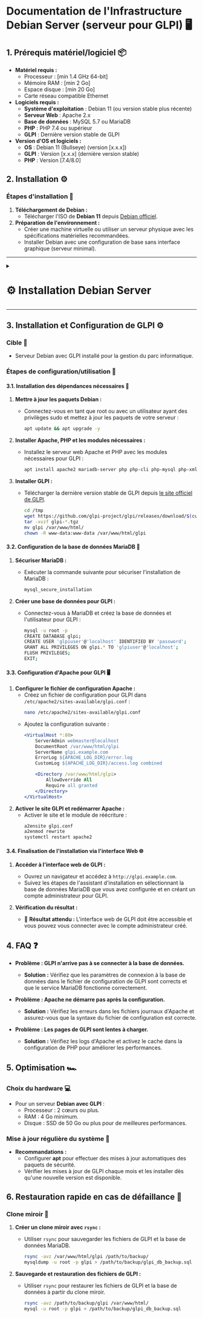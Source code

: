 # Documentation de l'Infrastructure Debian Server (serveur pour GLPI) 🖥️

## 1. Prérequis matériel/logiciel 📦
- **Matériel requis :**
  - Processeur : [min 1.4 GHz 64-bit]
  - Mémoire RAM : [min 2 Go]
  - Espace disque : [min 20 Go]
  - Carte réseau compatible Ethernet
- **Logiciels requis :**
  - **Système d'exploitation** : Debian 11 (ou version stable plus récente)
  - **Serveur Web** : Apache 2.x
  - **Base de données** : MySQL 5.7 ou MariaDB
  - **PHP** : PHP 7.4 ou supérieur
  - **GLPI** : Dernière version stable de GLPI
- **Version d'OS et logiciels :**
  - **OS** : Debian 11 (Bullseye) (version [x.x.x])
  - **GLPI** : Version [x.x.x] (dernière version stable)
  - **PHP** : Version [7.4/8.0]

## 2. Installation ⚙️

### Étapes d'installation 🚀
1. **Téléchargement de Debian :**  
   - Télécharger l'ISO de **Debian 11** depuis [Debian officiel](https://www.debian.org/distrib/).
2. **Préparation de l'environnement :**  
   - Créer une machine virtuelle ou utiliser un serveur physique avec les spécifications matérielles recommandées.
   - Installer Debian avec une configuration de base sans interface graphique (serveur minimal).

---

<details>
<summary><h1>⚙️ Installation Debian Server</h1></summary>

- 📸 ** Cliquer sur ``Install`` puis suivre en fonction des screens** 

![DEBIAN1](https://github.com/user-attachments/assets/9a6bd875-a12a-448e-92ed-d0570af5d208)<br>

![DEBIAN2](https://github.com/user-attachments/assets/b3fb1183-ffdd-4947-aba8-2098b8682170)<br>

![DEBIAN3](https://github.com/user-attachments/assets/978bae33-f439-4f62-a970-08b9b3491002)<br>

![DEBIAN4](https://github.com/user-attachments/assets/2e6268e5-c33f-4f26-8d21-a35f906d4611)<br>

![DEBIAN5](https://github.com/user-attachments/assets/0a9ec1ff-a4f7-4b54-9907-03ae7e00ce7a)<br>

![DEBIAN6](https://github.com/user-attachments/assets/a413f1ca-f2ed-499e-8518-6c1394df8d3a)<br>

![DEBIAN7](https://github.com/user-attachments/assets/1c6e024c-76a9-42c0-9824-d82a2f7eb4ca)<br>

![DEBIAN8](https://github.com/user-attachments/assets/54da7a81-96dc-4008-8392-5d4f0a743ae7)<br>

![DEBIAN9](https://github.com/user-attachments/assets/c9f9a2c9-9c1f-4997-b31c-831ddd260609)<br>

![DEBIAN10](https://github.com/user-attachments/assets/ba6a5a4d-5102-4e00-b473-a0e6fc13f8ca)<br>

![DEBIAN11](https://github.com/user-attachments/assets/4ff12fe9-53e6-4aec-9c71-400040e0ebd5)<br>

![DEBIAN12](https://github.com/user-attachments/assets/61370b17-f00f-4a16-b0a9-ea6f27ee9118)<br>

![DEBIAN13](https://github.com/user-attachments/assets/027f6a68-13b5-473c-b90a-e4f94ee6aa49)<br>

![DEBIAN14](https://github.com/user-attachments/assets/febc00de-748f-46e5-a880-87aa9fc6c86b)<br>

![DEBIAN15](https://github.com/user-attachments/assets/20dd3d09-3b62-481f-bf1f-0fdb3c606747)<br>

![DEBIAN16](https://github.com/user-attachments/assets/00d6c650-25ff-44f8-9ad6-2d765854b2dd)<br>

![DEBIAN17](https://github.com/user-attachments/assets/9af1e23f-f5e4-4912-8d02-4896906f6375)<br>

![DEBIAN18](https://github.com/user-attachments/assets/1a3f1976-0b77-4286-9ead-f81b7fe630d3)<br>

![DEBIAN19](https://github.com/user-attachments/assets/70c19a80-dcce-4339-95f3-619ec543e508)<br>

![DEBIAN20](https://github.com/user-attachments/assets/d71c2bbb-da84-4b82-9588-457a6e8fe727)<br>

![DEBIAN21](https://github.com/user-attachments/assets/82d7833f-c298-4f30-83e0-02545c971d52)<br>

![DEBIAN22](https://github.com/user-attachments/assets/86dd475a-9779-4849-ad3e-960882f5bad9)<br>

![DEBIAN23](https://github.com/user-attachments/assets/b8280f79-e3b5-4c96-9f09-dfffffb9d4e9)<br>

![DEBIAN24](https://github.com/user-attachments/assets/5b69ce07-6922-4ca3-b34d-3e9e9586551b)

</details>

---

## 3. Installation et Configuration de GLPI ⚙️

### Cible 🎯
- Serveur Debian avec GLPI installé pour la gestion du parc informatique.

### Étapes de configuration/utilisation 🔧

#### 3.1. Installation des dépendances nécessaires 🔄
1. **Mettre à jour les paquets Debian :**
   - Connectez-vous en tant que root ou avec un utilisateur ayant des privilèges sudo et mettez à jour les paquets de votre serveur :
     ```bash
     apt update && apt upgrade -y
     ```

2. **Installer Apache, PHP et les modules nécessaires :**
   - Installez le serveur web Apache et PHP avec les modules nécessaires pour GLPI :
     ```bash
     apt install apache2 mariadb-server php php-cli php-mysql php-xml php-curl php-mbstring php-json php-ldap php-zip unzip -y
     ```

3. **Installer GLPI :**
   - Télécharger la dernière version stable de GLPI depuis [le site officiel de GLPI](https://glpi-project.org/download/).
     ```bash
     cd /tmp
     wget https://github.com/glpi-project/glpi/releases/download/$(curl -s https://api.github.com/repos/glpi-project/glpi/releases/latest | jq -r .tag_name)/glpi-$(curl -s https://api.github.com/repos/glpi-project/glpi/releases/latest | jq -r .tag_name).tgz
     tar -xvzf glpi-*.tgz
     mv glpi /var/www/html/
     chown -R www-data:www-data /var/www/html/glpi
     ```

#### 3.2. Configuration de la base de données MariaDB 🔑
1. **Sécuriser MariaDB :**
   - Exécuter la commande suivante pour sécuriser l'installation de MariaDB :
     ```bash
     mysql_secure_installation
     ```

2. **Créer une base de données pour GLPI :**
   - Connectez-vous à MariaDB et créez la base de données et l'utilisateur pour GLPI :
     ```bash
     mysql -u root -p
     CREATE DATABASE glpi;
     CREATE USER 'glpiuser'@'localhost' IDENTIFIED BY 'password';
     GRANT ALL PRIVILEGES ON glpi.* TO 'glpiuser'@'localhost';
     FLUSH PRIVILEGES;
     EXIT;
     ```

#### 3.3. Configuration d'Apache pour GLPI 🖥️
1. **Configurer le fichier de configuration Apache :**
   - Créez un fichier de configuration pour GLPI dans `/etc/apache2/sites-available/glpi.conf` :
     ```bash
     nano /etc/apache2/sites-available/glpi.conf
     ```
   - Ajoutez la configuration suivante :
     ```apache
     <VirtualHost *:80>
         ServerAdmin webmaster@localhost
         DocumentRoot /var/www/html/glpi
         ServerName glpi.example.com
         ErrorLog ${APACHE_LOG_DIR}/error.log
         CustomLog ${APACHE_LOG_DIR}/access.log combined

         <Directory /var/www/html/glpi>
             AllowOverride All
             Require all granted
         </Directory>
     </VirtualHost>
     ```
2. **Activer le site GLPI et redémarrer Apache :**
   - Activer le site et le module de réécriture :
     ```bash
     a2ensite glpi.conf
     a2enmod rewrite
     systemctl restart apache2
     ```

#### 3.4. Finalisation de l'installation via l'interface Web 🌐
1. **Accéder à l'interface web de GLPI :**
   - Ouvrez un navigateur et accédez à `http://glpi.example.com`.
   - Suivez les étapes de l'assistant d'installation en sélectionnant la base de données MariaDB que vous avez configurée et en créant un compte administrateur pour GLPI.

2. **Vérification du résultat :**
   - 📸 **Résultat attendu :** L'interface web de GLPI doit être accessible et vous pouvez vous connecter avec le compte administrateur créé.

## 4. FAQ ❓
- **Problème : GLPI n'arrive pas à se connecter à la base de données.**
  - **Solution :** Vérifiez que les paramètres de connexion à la base de données dans le fichier de configuration de GLPI sont corrects et que le service MariaDB fonctionne correctement.
  
- **Problème : Apache ne démarre pas après la configuration.**
  - **Solution :** Vérifiez les erreurs dans les fichiers journaux d'Apache et assurez-vous que la syntaxe du fichier de configuration est correcte.

- **Problème : Les pages de GLPI sont lentes à charger.**
  - **Solution :** Vérifiez les logs d'Apache et activez le cache dans la configuration de PHP pour améliorer les performances.

## 5. Optimisation 🏎️

### Choix du hardware 💻
- Pour un serveur **Debian avec GLPI** :
  - Processeur : 2 cœurs ou plus.
  - RAM : 4 Go minimum.
  - Disque : SSD de 50 Go ou plus pour de meilleures performances.

### Mise à jour régulière du système 🔄
- **Recommandations :**  
  - Configurer **apt** pour effectuer des mises à jour automatiques des paquets de sécurité.
  - Vérifier les mises à jour de GLPI chaque mois et les installer dès qu'une nouvelle version est disponible.

## 6. Restauration rapide en cas de défaillance 🔄

### Clone miroir 💾
1. **Créer un clone miroir avec `rsync` :**
   - Utiliser `rsync` pour sauvegarder les fichiers de GLPI et la base de données MariaDB.
     ```bash
     rsync -avz /var/www/html/glpi /path/to/backup/
     mysqldump -u root -p glpi > /path/to/backup/glpi_db_backup.sql
     ```

2. **Sauvegarde et restauration des fichiers de GLPI :**
   - Utiliser `rsync` pour restaurer les fichiers de GLPI et la base de données à partir du clone miroir.
     ```bash
     rsync -avz /path/to/backup/glpi /var/www/html/
     mysql -u root -p glpi < /path/to/backup/glpi_db_backup.sql
     ```
